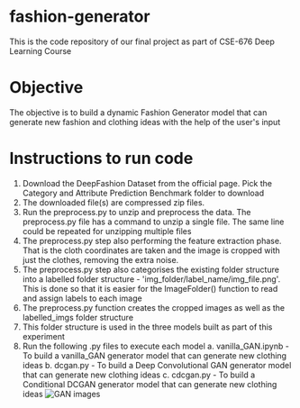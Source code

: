 # fashion-generator
This is the code repository of our final project as part of CSE-676 Deep Learning Course

# Objective
The objective is to build a dynamic Fashion Generator model that can generate new fashion and clothing ideas with the help of the user's input

# Instructions to run code
1. Download the DeepFashion Dataset from the official page. Pick the Category and Attribute Prediction Benchmark folder to download
2. The downloaded file(s) are compressed zip files.
3. Run the preprocess.py to unzip and preprocess the data. The preprocess.py file has a command to unzip a single file. The same line could be repeated for unzipping multiple files
4. The preprocess.py step also performing the feature extraction phase. That is the cloth coordinates are taken and the image is cropped with just the clothes, removing the extra noise.
5. The preprocess.py step also categorises the existing folder structure into a labelled folder structure - 'img_folder/label_name/img_file.png'. This is done so that it is easier for the ImageFolder() function to read and assign labels to each image
6. The preprocess.py function creates the cropped images as well as the labelled_imgs folder structure
7. This folder structure is used in the three models built as part of this experiment
8. Run the following .py files to execute each model
    a. vanilla_GAN.ipynb - To build a vanilla_GAN generator model that can generate new clothing ideas
    b. dcgan.py - To build a Deep Convolutional GAN generator model that can generate new clothing ideas
    c. cdcgan.py - To build a Conditional DCGAN generator model that can generate new clothing ideas
![GAN images](https://user-images.githubusercontent.com/99614234/190838555-8076a8b4-f406-411b-84a7-58b124019d9f.PNG)
